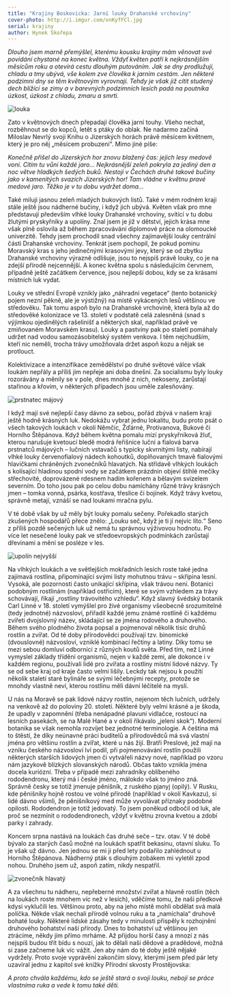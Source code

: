 ```yaml
---
title: "Krajiny Boskovicka: Jarní louky Drahanské vrchoviny"
cover-photo: http://i.imgur.com/xnKyfFCl.jpg
serial: krajiny
author: Hynek Skořepa
---
```


*Dlouho jsem marně přemýšlel, kterému kousku krajiny mám věnovat své povídání chystané na konec května. Vždyť květen patří k nejkrásnějším měsícům roku a otevírá cestu dlouhým putováním. Jak se dny prodlužují, chladu a tmy ubývá, vše kolem zve člověka k jarním cestám. Jen některé podzimní dny se těm květnovým vyrovnají. Tehdy je však již cítit studený dech blížící se zimy a v barevných podzimních lesích padá na poutníka úzkost, úzkost z chladu, zmaru a smrti.*

<img src="http://i.imgur.com/xnKyfFC.jpg" alt="louka" class="img-responsive">

Zato v květnových dnech přepadají člověka jarní touhy. Všeho nechat, rozběhnout se do kopců, letět s ptáky do oblak. Ne nadarmo začíná Miloslav Nevrlý svoji Knihu o Jizerských horách právě měsícem květnem, který je pro něj „měsícem probuzení“. Mimo jiné píše:

*Konečně přišel do Jizerských hor znovu blažený čas: jejich lesy medově voní. Cítím tu vůni každé jaro… Nejkrásnější zeleň pokryla za jediný den a noc větve hladkých šedých buků. Nestojí v Čechách druhé takové bučiny jako v kamenitých svazích Jizerských hor! Tam vládne v květnu pravé medové jaro. Těžko je v tu dobu vydržet doma…*

Také miluji jasnou zeleň mladých bukových listů. Také v mém rodném kraji stále ještě jsou nádherné bučiny, i když jich ubývá. Květen však pro mne představují především vlhké louky Drahanské vrchoviny, svítící v tu dobu žlutými pryskyřníky a upolíny. Znal jsem je již v dětství, jejich krása mne však plně oslovila až během zpracovávání diplomové práce na olomoucké univerzitě. Tehdy jsem prochodil snad všechny zajímavější louky centrální části Drahanské vrchoviny. Tenkrát jsem pochopil, že pokud pominu Moravský kras s jeho jedinečnými krasovými jevy, který se od zbytku Drahanské vrchoviny výrazně odlišuje, jsou to nejspíš právě louky, co je na zdejší přírodě nejcennější. A konec května spolu s následujícím červnem, případně ještě začátkem července, jsou nejlepší dobou, kdy se za krásami místních luk vydat.

Louky ve střední Evropě vznikly jako „náhradní vegetace“ (tento botanický pojem nezní pěkně, ale je výstižný) na místě vykácených lesů většinou ve středověku. Tak tomu aspoň bylo na Drahanské vrchovině, která byla až do středověké kolonizace ve 13. století v podstatě celá zalesněná (snad s výjimkou ojedinělých rašelinišť a některých skal, například právě ve zmiňovaném Moravském krasu). Louky a pastviny pak po staletí pomáhaly udržet nad vodou samozásobitelský systém venkova. I těm nejchudším, kteří nic neměli, trocha trávy umožňovala držet aspoň kozu a nějak se protlouct.

Kolektivizace a intenzifikace zemědělství po druhé světové válce však loukám nepřály a příliš jim nepřeje ani doba dnešní. Za socialismu byly louky rozorávány a měnily se v pole, dnes mnohé z nich, nekoseny, zarůstají stařinou a křovím, v některých případech jsou uměle zalesňovány.

<img src="http://i.imgur.com/5afuv7P.jpg" alt="prstnatec májový" class="img-responsive">

I když mají své nejlepší časy dávno za sebou, pořád zbývá v našem kraji ještě hodně krásných luk. Nedokážu vybrat jednu lokalitu, budu proto psát o všech takových loukách v okolí Němčic, Žďárné, Protivanova, Bukové či Horního Štěpánova. Když během května pomalu mizí pryskyřníková žluť, kterou narušuje kvetoucí bledě modrá řeřišnice luční a fialová barva prstnatců májových – lučních vstavačů s typicky skvrnitými listy, nabírají vlhké louky červenofialový nádech kohoutků, doplňovaných tmavě fialovými hlavičkami chráněných zvonečníků hlavatých. Na střídavě vlhkých loukách s kolísající hladinou spodní vody se začátkem prázdnin objeví štíhlé mečíky střechovité, doprovázené rdesnem hadím kořenem a bělavým svízelem severním. Do toho jsou pak po celou dobu namíchány různé trávy krásných jmen – tomka vonná, psárka, kostřava, třeslice či bojínek. Když trávy kvetou, správně metají, vznáší se nad loukami mračna pylu.

V té době však by už měly být louky pomalu sečeny. Pořekadlo starých zkušených hospodářů přece znělo: „Louku seč, když je ti jí nejvíc líto.“ Seno z příliš pozdě sečených luk už nemá tu správnou výživovou hodnotu. Po více let nesečené louky pak ve středoevropských podmínkách zarůstají dřevinami a mění se posléze v les.

<img src="http://i.imgur.com/rweJU0l.jpg" alt="upolín nejvyšší" class="img-responsive">

Na vlhkých loukách a ve světlejších mokřadních lesích roste také jedna zajímavá rostlina, připomínající svými listy mohutnou trávu – skřípina lesní.  Vysoká, ale pozornosti často unikající skřípina, však trávou není. Botanici podobným rostlinám (například ostřicím), které se svým vzhledem za trávy schovávají, říkají „rostliny trávovitého vzhledu“. Když slavný švédský botanik Carl Linné v 18. století vymýšlel pro živé organismy všeobecně srozumitelné (tedy jednotné) názvosloví, přiřadil každé jemu známé rostlině či každému zvířeti dvojslovný název, skládající se ze jména rodového a druhového. Během svého plodného života popsal a pojmenoval několik tisíc druhů rostlin a zvířat. Od té doby přírodovědci používají tzv. binomické (dvouslovné) názvosloví, vzniklé kombinací řečtiny a latiny. Díky tomu se mezi sebou domluví odborníci z různých koutů světa. Před tím, než Linné vymyslel základy třídění organismů, nejen v každé zemi, ale dokonce i v každém regionu, používali lidé pro zvířata a rostliny místní lidové názvy. Ty se od sebe kraj od kraje často velmi lišily. Leckdy tak nejsou k použití několik staletí staré bylináře se svými léčebnými recepty, protože se mnohdy vlastně neví, kterou rostlinu měli dávní léčitelé na mysli.

U nás na Moravě se pak lidové názvy rostlin, nejenom těch lučních, udržely na venkově až do poloviny 20. století. Některé byly velmi krásné a je škoda, že upadly v zapomnění (třeba nenápadné plavuni vidlačce, rostoucí na lesních pasekách, se na Malé Hané a v okolí říkávalo „jelení skok“). Moderní botanika se však nemohla rozvíjet bez jednotné terminologie. A čeština má to štěstí, že díky neúnavné práci buditelů a přírodovědců má svá vlastní jména pro většinu rostlin a zvířat, které u nás žijí. Bratři Preslové, jež mají na vzniku českého názvosloví lví podíl, při pojmenovávání rostlin použili některých starších lidových jmen či vytvářeli názvy nové, například po vzoru nám jazykově blízkých slovanských národů. Občas takto vznikla jména docela kuriózní. Třeba v případě mezi zahradníky oblíbeného rododendronu, který má i české jméno, málokdo však to jméno zná. Správně česky se totiž jmenuje pěnišník, z ruského pjanyj (opilý). V Rusku, kde pěnišníky hojně rostou ve volné přírodě (například v okolí Kavkazu), si lidé dávno všimli, že pěnišníkový med může vyvolávat příznaky podobné opilosti. Rododendron je totiž jedovatý. To jsem poněkud odbočil od luk, ale proč se nezmínit o rododendronech, vždyť v květnu zrovna kvetou a zdobí parky i zahrady.

Koncem srpna nastává na loukách čas druhé seče – tzv. otav. V té době bývalo za starých časů možné na loukách spatřit bekasinu, otavní sluku. To je však už dávno. Jen jednou se mi ji před lety podařilo zahlédnout u Horního Štěpánova. Nádherný pták s dlouhým zobákem mi vyletěl zpod nohou. Druhého jsem už, aspoň zatím, nikdy nespatřil.

<img src="http://i.imgur.com/EaMIlC3.jpg" alt="zvonečník hlavatý" class="img-responsive">

A za všechnu tu nádheru, nepřeberné množství zvířat a hlavně rostlin (těch na loukách roste mnohem víc než v lesích), vděčíme tomu, že naši předkové kdysi vyklučili les. Většinou proto, aby na jeho místě mohli obdělat svá malá políčka. Někde však nechali přírodě volnou ruku a ta „namíchala“ druhově bohaté louky. Některé lidské zásahy tedy v minulosti přispěly k rozhojnění druhového bohatství naší přírody. Dnes to bohatství už většinou jen ztrácíme, někdy jím přímo mrháme. Až přijdou horší časy a mnozí z nás nejspíš budou třít bídu s nouzí, jak to dělali naši dědové a pradědové, možná si zase začneme luk víc vážit. Jen aby nám do té doby ještě nějaké vydržely. Proto svoje vyprávění zakončím slovy, kterými jsem před pár lety uzavíral jednu z kapitol své knížky Přírodní skvosty Prostějovska: 

*A proto chvála každému, kdo se ještě stará o svoji louku, nebojí se práce vlastníma ruka a vede k tomu také děti.*